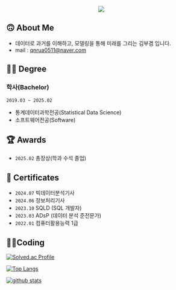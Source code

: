 <p align="center">
  <img src="https://capsule-render.vercel.app/api?type=waving&color=auto&height=300&section=header&text=Hi👋,%20I'm%20BooGyeom%20Kim.&fontSize=70" />
  <!---<h3 align="center">A passionate web backend developer from Republic of Korea.</h3>--->
</p>

## 🙃 About Me
- 데이터로 과거를 이해하고, 모델링을 통해 미래를 그리는 김부겸 입니다.
- mail : qnrua0511@naver.com

## 🧑‍🎓 Degree
### 학사(Bachelor) 
`2019.03 ~ 2025.02`
- 통계데이터과학전공(Statistical Data Science)
- 소프트웨어전공(Software)
  
## 🏆 Awards
- `2025.02` 총장상(학과 수석 졸업)

## 🪪 Certificates
- `2024.07` 빅데이터분석기사
- `2024.06` 정보처리기사
- `2023.10` SQLD (SQL 개발자)
- `2023.03` ADsP (데이터 분석 준전문가)
- `2022.01` 컴퓨터활용능력 1급

## 🧑‍💻Coding

[![Solved.ac Profile](http://mazassumnida.wtf/api/v2/generate_badge?boj=qnrua0511)](https://solved.ac/qnrua0511/)  

[![Top Langs](https://github-readme-stats.vercel.app/api/top-langs/?username=b00kkk&layout=donut&show_icons=true&theme=material-palenight)](https://github.com/anuraghazra/github-readme-stats)

[![github stats](https://github-readme-stats.vercel.app/api?username=b00kkk&hide=stars&show_icons=true&theme=dark)](https://github.com/anuraghazra/github-readme-stats)

